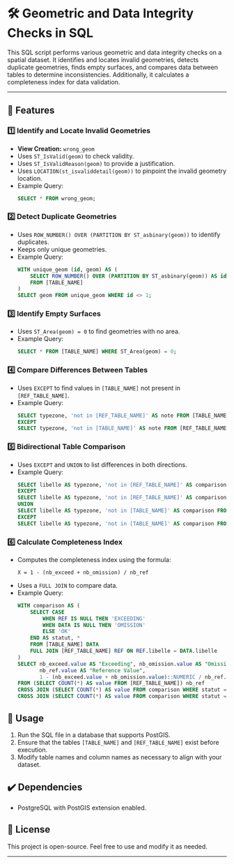 # 🛠️ Geometric and Data Integrity Checks in SQL

This SQL script performs various geometric and data integrity checks on a spatial dataset. It identifies and locates invalid geometries, detects duplicate geometries, finds empty surfaces, and compares data between tables to determine inconsistencies. Additionally, it calculates a completeness index for data validation.

---

## 📌 Features

### 1️⃣ Identify and Locate Invalid Geometries

- **View Creation:** `wrong_geom`
- Uses `ST_IsValid(geom)` to check validity.
- Uses `ST_IsValidReason(geom)` to provide a justification.
- Uses `LOCATION(st_isvaliddetail(geom))` to pinpoint the invalid geometry location.
- Example Query:
  ```sql
  SELECT * FROM wrong_geom;
  ```

### 2️⃣ Detect Duplicate Geometries

- Uses `ROW_NUMBER() OVER (PARTITION BY ST_asbinary(geom))` to identify duplicates.
- Keeps only unique geometries.
- Example Query:
  ```sql
  WITH unique_geom (id, geom) AS (
      SELECT ROW_NUMBER() OVER (PARTITION BY ST_asbinary(geom)) AS id, geom
      FROM [TABLE_NAME]
  )
  SELECT geom FROM unique_geom WHERE id <> 1;
  ```

### 3️⃣ Identify Empty Surfaces

- Uses `ST_Area(geom) = 0` to find geometries with no area.
- Example Query:
  ```sql
  SELECT * FROM [TABLE_NAME] WHERE ST_Area(geom) = 0;
  ```

### 4️⃣ Compare Differences Between Tables

- Uses `EXCEPT` to find values in `[TABLE_NAME]` not present in `[REF_TABLE_NAME]`.
- Example Query:
  ```sql
  SELECT typezone, 'not in [REF_TABLE_NAME]' AS note FROM [TABLE_NAME]
  EXCEPT
  SELECT typezone, 'not in [TABLE_NAME]' AS note FROM [REF_TABLE_NAME];
  ```

### 5️⃣ Bidirectional Table Comparison

- Uses `EXCEPT` and `UNION` to list differences in both directions.
- Example Query:
  ```sql
  SELECT libelle AS typezone, 'not in [REF_TABLE_NAME]' AS comparison FROM [TABLE_NAME]
  EXCEPT
  SELECT libelle AS typezone, 'not in [REF_TABLE_NAME]' AS comparison FROM [REF_TABLE_NAME]
  UNION
  SELECT libelle AS typezone, 'not in [TABLE_NAME]' AS comparison FROM [REF_TABLE_NAME]
  EXCEPT
  SELECT libelle AS typezone, 'not in [TABLE_NAME]' AS comparison FROM [TABLE_NAME];
  ```

### 6️⃣ Calculate Completeness Index

- Computes the completeness index using the formula:
  ```
  X = 1 - (nb_exceed + nb_omission) / nb_ref
  ```
- Uses a `FULL JOIN` to compare data.
- Example Query:
  ```sql
  WITH comparison AS (
      SELECT CASE
          WHEN REF IS NULL THEN 'EXCEEDING'
          WHEN DATA IS NULL THEN 'OMISSION'
          ELSE 'OK'
      END AS statut, *
      FROM [TABLE_NAME] DATA
      FULL JOIN [REF_TABLE_NAME] REF ON REF.libelle = DATA.libelle
  )
  SELECT nb_exceed.value AS "Exceeding", nb_omission.value AS "Omission",
         nb_ref.value AS "Reference Value",
         1 - (nb_exceed.value + nb_omission.value)::NUMERIC / nb_ref.value AS "Completeness Index"
  FROM (SELECT COUNT(*) AS value FROM [REF_TABLE_NAME]) nb_ref
  CROSS JOIN (SELECT COUNT(*) AS value FROM comparison WHERE statut = 'EXCEEDING') AS nb_exceed
  CROSS JOIN (SELECT COUNT(*) AS value FROM comparison WHERE statut = 'OMISSION') AS nb_omission;
  ```

## 🔑 Usage

1. Run the SQL file in a database that supports PostGIS.
2. Ensure that the tables `[TABLE_NAME]` and `[REF_TABLE_NAME]` exist before execution.
3. Modify table names and column names as necessary to align with your dataset.

## ✔️ Dependencies

- PostgreSQL with PostGIS extension enabled.

## 📜 License

This project is open-source. Feel free to use and modify it as needed.

---
